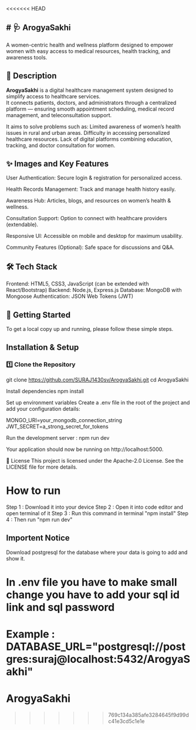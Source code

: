 <<<<<<< HEAD
## # 🩺 ArogyaSakhi

A women-centric health and wellness platform designed to empower women with easy access to medical resources, health tracking, and awareness tools.

## 📜 Description

**ArogyaSakhi** is a digital healthcare management system designed to simplify access to healthcare services.  
It connects patients, doctors, and administrators through a centralized platform — ensuring smooth appointment scheduling, medical record management, and teleconsultation support.

It aims to solve problems such as:
Limited awareness of women’s health issues in rural and urban areas.
Difficulty in accessing personalized healthcare resources.
Lack of digital platforms combining education, tracking, and doctor consultation for women.

## ✨ Images and Key Features 

User Authentication: Secure login & registration for personalized access.

Health Records Management: Track and manage health history easily.

Awareness Hub: Articles, blogs, and resources on women’s health & wellness.

Consultation Support: Option to connect with healthcare providers (extendable).

Responsive UI: Accessible on mobile and desktop for maximum usability.

Community Features (Optional): Safe space for discussions and Q&A.

## 🛠️ Tech Stack

Frontend: HTML5, CSS3, JavaScript (can be extended with React/Bootstrap)
Backend: Node.js, Express.js
Database: MongoDB with Mongoose
Authentication: JSON Web Tokens (JWT)

## 🚀 Getting Started

To get a local copy up and running, please follow these simple steps.

## Installation & Setup

### 1️⃣ Clone the Repository

git clone https://github.com/SURAJ1430sv/ArogyaSakhi.git
cd ArogyaSakhi

Install dependencies
npm install

Set up environment variables
Create a .env file in the root of the project and add your configuration details:

MONGO_URI=your_mongodb_connection_string
JWT_SECRET=a_strong_secret_for_tokens

Run the development server : npm run dev

Your application should now be running on http://localhost:5000.

📄 License
This project is licensed under the Apache-2.0 License. See the LICENSE file for more details.

# How to run 
Step 1 : Download it into your device 
Step 2 : Open it into code editor and open terminal of it
Step 3 : Run this command in terminal "npm install"
Step 4 : Then run "npm run dev"

## Importent Notice ##
Download postgresql for the database where your data is going to add and show it.
 # In  .env file you have to make small change  you have to add your sql id link and sql password 
Example : DATABASE_URL="postgresql://postgres:suraj@localhost:5432/ArogyaSakhi"
=======
# ArogyaSakhi
>>>>>>> 769c134a385afe3284645f9d99dc41e3cd5c1e1e
